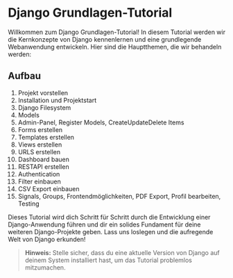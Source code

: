 # Django Grundlagen-Tutorial

Willkommen zum Django Grundlagen-Tutorial! In diesem Tutorial werden wir die Kernkonzepte von Django kennenlernen und eine grundlegende Webanwendung entwickeln. Hier sind die Hauptthemen, die wir behandeln werden:

## Aufbau

1.	Projekt vorstellen
2.	Installation und Projektstart
3.	Django Filesystem
4.	Models
5. 	Admin-Panel, Register Models, CreateUpdateDelete Items
6.	Forms erstellen
7.	Templates erstellen
8.	Views erstellen
9.	URLS erstellen
10.	Dashboard bauen
11.	RESTAPI erstellen
12.	Authentication
13.	Filter einbauen
14.	CSV Export einbauen
15.	Signals, Groups, Frontendmöglichkeiten, PDF Export, Profil bearbeiten, Testing

Dieses Tutorial wird dich Schritt für Schritt durch die Entwicklung einer Django-Anwendung führen und dir ein solides Fundament für deine weiteren Django-Projekte geben. Lass uns loslegen und die aufregende Welt von Django erkunden!

> **Hinweis:** Stelle sicher, dass du eine aktuelle Version von Django auf deinem System installiert hast, um das Tutorial problemlos mitzumachen.
